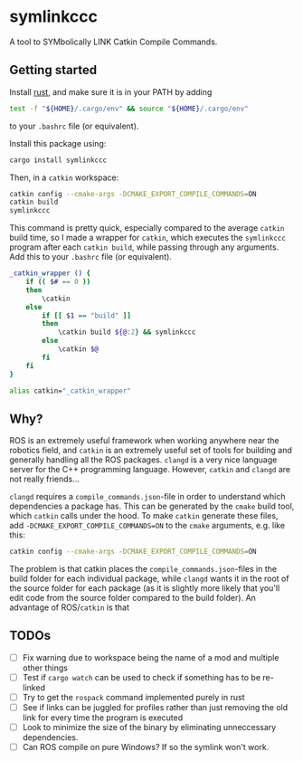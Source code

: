 # symlinkccc

A tool to SYMbolically LINK Catkin Compile Commands. 

## Getting started

Install [rust](https://www.rust-lang.org/tools/install), and make sure it is in your PATH by adding 

```bash
test -f "${HOME}/.cargo/env" && source "${HOME}/.cargo/env" 
```

to your `.bashrc` file (or equivalent). 

Install this package using: 

```bash
cargo install symlinkccc
```

Then, in a `catkin` workspace: 

```bash
catkin config --cmake-args -DCMAKE_EXPORT_COMPILE_COMMANDS=ON
catkin build 
symlinkccc
```

This command is pretty quick, especially compared to the average `catkin` build time, so I made a wrapper for `catkin`, which executes the `symlinkccc` program after each `catkin build`, while passing through any arguments. Add this to your `.bashrc` file (or equivalent). 

```bash
_catkin_wrapper () {
    if (( $# == 0 ))
    then
        \catkin 
    else
        if [[ $1 == "build" ]]
        then 
            \catkin build ${@:2} && symlinkccc
        else 
            \catkin $@
        fi
    fi
}

alias catkin="_catkin_wrapper"
```

## Why? 

ROS is an extremely useful framework when working anywhere near the robotics field, and `catkin` is an extremely useful set of tools for building and generally handling all the ROS packages. `clangd` is a very nice language server for the C++ programming language. However, `catkin` and `clangd` are not really friends...

`clangd` requires a `compile_commands.json`-file in order to understand which dependencies a package has. This can be generated by the `cmake` build tool, which `catkin` calls under the hood. To make `catkin` generate these files, add `-DCMAKE_EXPORT_COMPILE_COMMANDS=ON` to the `cmake` arguments, e.g. like this: 

```bash
catkin config --cmake-args -DCMAKE_EXPORT_COMPILE_COMMANDS=ON
```

The problem is that catkin places the `compile_commands.json`-files in the build folder for each individual package, while `clangd` wants it in the root of the source folder for each package (as it is slightly more likely that you'll edit code from the source folder compared to the build folder). An advantage of ROS/`catkin` is that 

## TODOs

 - [ ] Fix warning due to workspace being the name of a mod and multiple other things
 - [ ] Test if `cargo watch` can be used to check if something has to be re-linked
 - [ ] Try to get the `rospack` command implemented purely in rust
 - [ ] See if links can be juggled for profiles rather than just removing the old link for every time the program is executed
 - [ ] Look to minimize the size of the binary by eliminating unneccessary dependencies. 
 - [ ] Can ROS compile on pure Windows? If so the symlink won't work.
